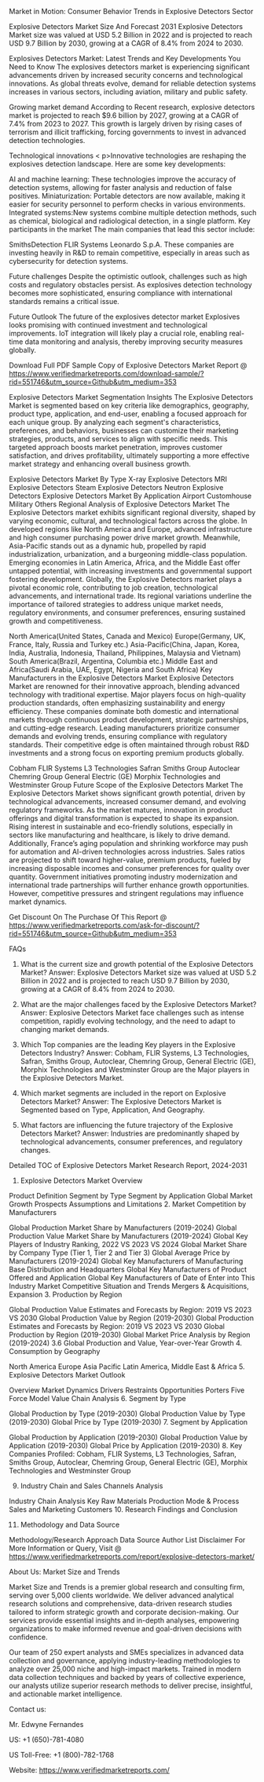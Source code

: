 Market in Motion: Consumer Behavior Trends in Explosive Detectors Sector


Explosive Detectors Market Size And Forecast 2031
Explosive Detectors Market size was valued at USD 5.2 Billion in 2022 and is projected to reach USD 9.7 Billion by 2030, growing at a CAGR of 8.4% from 2024 to 2030.

Explosives Detectors Market: Latest Trends and Key Developments You Need to Know
The explosives detectors market is experiencing significant advancements driven by increased security concerns and technological innovations. As global threats evolve, demand for reliable detection systems increases in various sectors, including aviation, military and public safety.

Growing market demand
According to Recent research, explosive detectors market is projected to reach $9.6 billion by 2027, growing at a CAGR of 7.4% from 2023 to 2027. This growth is largely driven by rising cases of terrorism and illicit trafficking, forcing governments to invest in advanced detection technologies.

Technological innovations
< p>Innovative technologies are reshaping the explosives detection landscape. Here are some key developments:

AI and machine learning: These technologies improve the accuracy of detection systems, allowing for faster analysis and reduction of false positives.
Miniaturization: Portable detectors are now available, making it easier for security personnel to perform checks in various environments.
Integrated systems:New systems combine multiple detection methods, such as chemical, biological and radiological detection, in a single platform.
Key participants in the market
The main companies that lead this sector include:

SmithsDetection
FLIR Systems
Leonardo S.p.A.
These companies are investing heavily in R&D to remain competitive, especially in areas such as cybersecurity for detection systems.

Future challenges
Despite the optimistic outlook, challenges such as high costs and regulatory obstacles persist. As explosives detection technology becomes more sophisticated, ensuring compliance with international standards remains a critical issue.

Future Outlook
The future of the explosives detector market Explosives looks promising with continued investment and technological improvements. IoT integration will likely play a crucial role, enabling real-time data monitoring and analysis, thereby improving security measures globally.

Download Full PDF Sample Copy of Explosive Detectors Market Report @ https://www.verifiedmarketreports.com/download-sample/?rid=551746&utm_source=Github&utm_medium=353

Explosive Detectors Market Segmentation Insights
The Explosive Detectors Market is segmented based on key criteria like demographics, geography, product type, application, and end-user, enabling a focused approach for each unique group. By analyzing each segment's characteristics, preferences, and behaviors, businesses can customize their marketing strategies, products, and services to align with specific needs. This targeted approach boosts market penetration, improves customer satisfaction, and drives profitability, ultimately supporting a more effective market strategy and enhancing overall business growth.

Explosive Detectors Market By Type
X-ray Explosive Detectors
MRI Explosive Detectors
Steam Explosive Detectors
Neutron Explosive Detectors
Explosive Detectors Market By Application
Airport
Customhouse
Military
Others
Regional Analysis of Explosive Detectors Market
The Explosive Detectors market exhibits significant regional diversity, shaped by varying economic, cultural, and technological factors across the globe. In developed regions like North America and Europe, advanced infrastructure and high consumer purchasing power drive market growth. Meanwhile, Asia-Pacific stands out as a dynamic hub, propelled by rapid industrialization, urbanization, and a burgeoning middle-class population. Emerging economies in Latin America, Africa, and the Middle East offer untapped potential, with increasing investments and governmental support fostering development. Globally, the Explosive Detectors market plays a pivotal economic role, contributing to job creation, technological advancements, and international trade. Its regional variations underline the importance of tailored strategies to address unique market needs, regulatory environments, and consumer preferences, ensuring sustained growth and competitiveness.

North America(United States, Canada and Mexico)
Europe(Germany, UK, France, Italy, Russia and Turkey etc.)
Asia-Pacific(China, Japan, Korea, India, Australia, Indonesia, Thailand, Philippines, Malaysia and Vietnam)
South America(Brazil, Argentina, Columbia etc.)
Middle East and Africa(Saudi Arabia, UAE, Egypt, Nigeria and South Africa)
Key Manufacturers in the Explosive Detectors Market
Explosive Detectors Market are renowned for their innovative approach, blending advanced technology with traditional expertise. Major players focus on high-quality production standards, often emphasizing sustainability and energy efficiency. These companies dominate both domestic and international markets through continuous product development, strategic partnerships, and cutting-edge research. Leading manufacturers prioritize consumer demands and evolving trends, ensuring compliance with regulatory standards. Their competitive edge is often maintained through robust R&D investments and a strong focus on exporting premium products globally.

Cobham
FLIR Systems
L3 Technologies
Safran
Smiths Group
Autoclear
Chemring Group
General Electric (GE)
Morphix Technologies and Westminster Group
Future Scope of the Explosive Detectors Market
The Explosive Detectors Market shows significant growth potential, driven by technological advancements, increased consumer demand, and evolving regulatory frameworks. As the market matures, innovation in product offerings and digital transformation is expected to shape its expansion. Rising interest in sustainable and eco-friendly solutions, especially in sectors like manufacturing and healthcare, is likely to drive demand. Additionally, France’s aging population and shrinking workforce may push for automation and AI-driven technologies across industries. Sales ratios are projected to shift toward higher-value, premium products, fueled by increasing disposable incomes and consumer preferences for quality over quantity. Government initiatives promoting industry modernization and international trade partnerships will further enhance growth opportunities. However, competitive pressures and stringent regulations may influence market dynamics.

Get Discount On The Purchase Of This Report @ https://www.verifiedmarketreports.com/ask-for-discount/?rid=551746&utm_source=Github&utm_medium=353

FAQs
1. What is the current size and growth potential of the Explosive Detectors Market?
Answer: Explosive Detectors Market size was valued at USD 5.2 Billion in 2022 and is projected to reach USD 9.7 Billion by 2030, growing at a CAGR of 8.4% from 2024 to 2030.

2. What are the major challenges faced by the Explosive Detectors Market?
Answer: Explosive Detectors Market face challenges such as intense competition, rapidly evolving technology, and the need to adapt to changing market demands.

3. Which Top companies are the leading Key players in the Explosive Detectors Industry?
Answer: Cobham, FLIR Systems, L3 Technologies, Safran, Smiths Group, Autoclear, Chemring Group, General Electric (GE), Morphix Technologies and Westminster Group are the Major players in the Explosive Detectors Market.

4. Which market segments are included in the report on Explosive Detectors Market?
Answer: The Explosive Detectors Market is Segmented based on Type, Application, And Geography.

5. What factors are influencing the future trajectory of the Explosive Detectors Market?
Answer: Industries are predominantly shaped by technological advancements, consumer preferences, and regulatory changes.

Detailed TOC of Explosive Detectors Market Research Report, 2024-2031
1. Explosive Detectors Market Overview

Product Definition
Segment by Type
Segment by Application
Global Market Growth Prospects
Assumptions and Limitations
2. Market Competition by Manufacturers

Global Production Market Share by Manufacturers (2019-2024)
Global Production Value Market Share by Manufacturers (2019-2024)
Global Key Players of Industry Ranking, 2022 VS 2023 VS 2024
Global Market Share by Company Type (Tier 1, Tier 2 and Tier 3)
Global Average Price by Manufacturers (2019-2024)
Global Key Manufacturers of Manufacturing Base Distribution and Headquarters
Global Key Manufacturers of Product Offered and Application
Global Key Manufacturers of Date of Enter into This Industry
Market Competitive Situation and Trends
Mergers & Acquisitions, Expansion
3. Production by Region

Global Production Value Estimates and Forecasts by Region: 2019 VS 2023 VS 2030
Global Production Value by Region (2019-2030)
Global Production Estimates and Forecasts by Region: 2019 VS 2023 VS 2030
Global Production by Region (2019-2030)
Global Market Price Analysis by Region (2019-2024) 3.6 Global Production and Value, Year-over-Year Growth
4. Consumption by Geography

North America
Europe
Asia Pacific
Latin America, Middle East & Africa
5. Explosive Detectors Market Outlook

Overview
Market Dynamics
Drivers
Restraints
Opportunities
Porters Five Force Model
Value Chain Analysis 
6. Segment by Type

Global Production by Type (2019-2030)
Global Production Value by Type (2019-2030)
Global Price by Type (2019-2030)
7. Segment by Application

Global Production by Application (2019-2030)
Global Production Value by Application (2019-2030)
Global Price by Application (2019-2030)
8. Key Companies Profiled: Cobham, FLIR Systems, L3 Technologies, Safran, Smiths Group, Autoclear, Chemring Group, General Electric (GE), Morphix Technologies and Westminster Group

9. Industry Chain and Sales Channels Analysis

Industry Chain Analysis
Key Raw Materials
Production Mode & Process
Sales and Marketing
Customers
10. Research Findings and Conclusion

11. Methodology and Data Source

Methodology/Research Approach
Data Source
Author List
Disclaimer
For More Information or Query, Visit @ https://www.verifiedmarketreports.com/report/explosive-detectors-market/

About Us: Market Size and Trends

Market Size and Trends is a premier global research and consulting firm, serving over 5,000 clients worldwide. We deliver advanced analytical research solutions and comprehensive, data-driven research studies tailored to inform strategic growth and corporate decision-making. Our services provide essential insights and in-depth analyses, empowering organizations to make informed revenue and goal-driven decisions with confidence.

Our team of 250 expert analysts and SMEs specializes in advanced data collection and governance, applying industry-leading methodologies to analyze over 25,000 niche and high-impact markets. Trained in modern data collection techniques and backed by years of collective experience, our analysts utilize superior research methods to deliver precise, insightful, and actionable market intelligence.

Contact us:

Mr. Edwyne Fernandes

US: +1 (650)-781-4080

US Toll-Free: +1 (800)-782-1768

Website: https://www.verifiedmarketreports.com/
